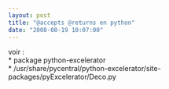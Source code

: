 ```yaml
---
layout: post
title: "@accepts @returns en python"
date: "2008-08-19 10:07:00"
---
```

voir :<br />* package python-excelerator<br />*  /usr/share/pycentral/python-excelerator/site-packages/pyExcelerator/Deco.py
